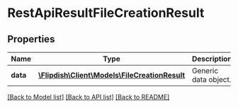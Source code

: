 # RestApiResultFileCreationResult

## Properties
Name | Type | Description | Notes
------------ | ------------- | ------------- | -------------
**data** | [**\Flipdish\\Client\Models\FileCreationResult**](FileCreationResult.md) | Generic data object. | 

[[Back to Model list]](../README.md#documentation-for-models) [[Back to API list]](../README.md#documentation-for-api-endpoints) [[Back to README]](../README.md)


